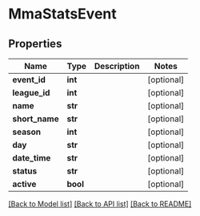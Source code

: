 # MmaStatsEvent

## Properties
Name | Type | Description | Notes
------------ | ------------- | ------------- | -------------
**event_id** | **int** |  | [optional] 
**league_id** | **int** |  | [optional] 
**name** | **str** |  | [optional] 
**short_name** | **str** |  | [optional] 
**season** | **int** |  | [optional] 
**day** | **str** |  | [optional] 
**date_time** | **str** |  | [optional] 
**status** | **str** |  | [optional] 
**active** | **bool** |  | [optional] 

[[Back to Model list]](../README.md#documentation-for-models) [[Back to API list]](../README.md#documentation-for-api-endpoints) [[Back to README]](../README.md)

